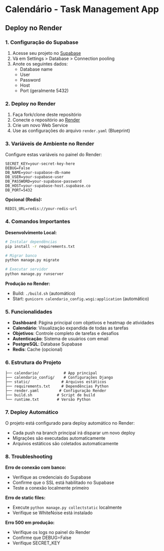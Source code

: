 # Calendário - Task Management App

## Deploy no Render

### 1. Configuração do Supabase
1. Acesse seu projeto no [Supabase](https://supabase.com)
2. Vá em Settings > Database > Connection pooling
3. Anote os seguintes dados:
   - Database name
   - User
   - Password  
   - Host
   - Port (geralmente 5432)

### 2. Deploy no Render
1. Faça fork/clone deste repositório
2. Conecte o repositório ao [Render](https://render.com)
3. Crie um novo Web Service
4. Use as configurações do arquivo `render.yaml` (Blueprint)

### 3. Variáveis de Ambiente no Render
Configure estas variáveis no painel do Render:

```
SECRET_KEY=your-secret-key-here
DEBUG=False
DB_NAME=your-supabase-db-name
DB_USER=your-supabase-user
DB_PASSWORD=your-supabase-password
DB_HOST=your-supabase-host.supabase.co
DB_PORT=5432
```

**Opcional (Redis):**
```
REDIS_URL=redis://your-redis-url
```

### 4. Comandos Importantes

**Desenvolvimento Local:**
```bash
# Instalar dependências
pip install -r requirements.txt

# Migrar banco
python manage.py migrate

# Executar servidor
python manage.py runserver
```

**Produção no Render:**
- Build: `./build.sh` (automático)
- Start: `gunicorn calendario_config.wsgi:application` (automático)

### 5. Funcionalidades

- **Dashboard**: Página principal com objetivos e heatmap de atividades
- **Calendário**: Visualização expandida de todas as tarefas
- **Objetivos**: Controle completo de tarefas e desafios
- **Autenticação**: Sistema de usuários com email
- **PostgreSQL**: Database Supabase
- **Redis**: Cache (opcional)

### 6. Estrutura do Projeto

```
├── calendario/           # App principal
├── calendario_config/    # Configurações Django
├── static/              # Arquivos estáticos
├── requirements.txt     # Dependências Python
├── render.yaml         # Configuração Render
├── build.sh           # Script de build
└── runtime.txt        # Versão Python
```

### 7. Deploy Automático

O projeto está configurado para deploy automático no Render:
- Cada push na branch principal irá disparar um novo deploy
- Migrações são executadas automaticamente
- Arquivos estáticos são coletados automaticamente

### 8. Troubleshooting

**Erro de conexão com banco:**
- Verifique as credenciais do Supabase
- Confirme que o SSL está habilitado no Supabase
- Teste a conexão localmente primeiro

**Erro de static files:**
- Execute `python manage.py collectstatic` localmente
- Verifique se WhiteNoise está instalado

**Erro 500 em produção:**
- Verifique os logs no painel do Render
- Confirme que DEBUG=False
- Verifique SECRET_KEY